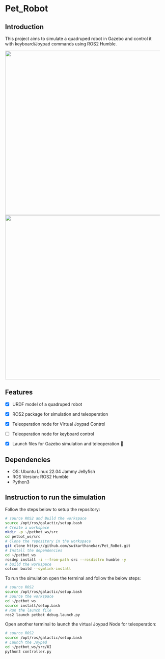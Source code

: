 # Pet_Robot

## Introduction

This project aims to simulate a quadruped robot in Gazebo and control it with keyboard/Joypad commands using ROS2 Humble.

<img src="images/bruno_gazebo.png" width="533"> <img src="images/bruno_rviz.png" width="533">

## Features

- [x] URDF model of a quadruped robot
- [x] ROS2 package for simulation and teleoperation
- [x] Teleoperation node for Virtual Joypad Control
- [ ] Teleoperation node for keyboard control
- [x] Launch files for Gazebo simulation and teleoperation :tada:


## Dependencies

- OS: Ubuntu Linux 22.04 Jammy Jellyfish
- ROS Version: ROS2 Humble
- Python3

## Instruction to run the simulation

Follow the steps below to setup the repository:

```bash
# source ROS2 and Build the workspace
source /opt/ros/galactic/setup.bash
# Create a workspace
mkdir -p ~/petbot_ws/src
cd petbot_ws/src
# Clone the repository in the workspace
git clone https://github.com/swikarthanekar/Pet_RoBot.git
# Install the dependencies
cd ~/petbot_ws
rosdep install -i --from-path src --rosdistro humble -y
# build the workspace
colcon build --symlink-install
```
To run the simulation open the terminal and follow the below steps:

```bash
# source ROS2
source /opt/ros/galactic/setup.bash
# Source the workspace
cd ~/petbot_ws
source install/setup.bash
# Run the launch file
ros2 launch petbot debug.launch.py
```
Open another terminal to launch the virtual Joypad Node for teleoperation:

```bash
# source ROS2
source /opt/ros/galactic/setup.bash
# Launch the Joypad
cd ~/petbot_ws/src/UI
python3 controller.py
```
